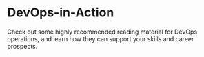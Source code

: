 # DevOps-in-Action
Check out some highly recommended reading material for DevOps operations, and learn how they can support your skills and career prospects.

